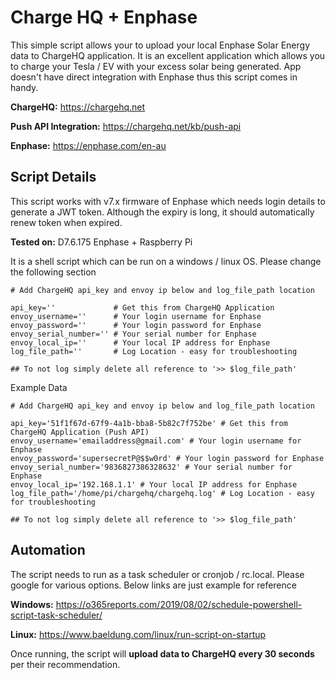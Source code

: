 # Charge HQ + Enphase


This simple script allows your to upload your local Enphase Solar Energy data to ChargeHQ application. It is an excellent application which allows you to charge your Tesla / EV with your excess solar being generated. App doesn't have direct integration with Enphase thus this script comes in handy. 


**ChargeHQ:** https://chargehq.net

**Push API Integration:** https://chargehq.net/kb/push-api

**Enphase:** https://enphase.com/en-au

## Script Details

This script works with v7.x firmware of Enphase which needs login details to generate a JWT token. Although the expiry is long, it should automatically renew token when expired.

**Tested on:** D7.6.175 Enphase + Raspberry Pi

It is a shell script which can be run on a windows / linux OS. Please change the following section


```
# Add ChargeHQ api_key and envoy ip below and log_file_path location

api_key=''             # Get this from ChargeHQ Application
envoy_username=''      # Your login username for Enphase
envoy_password=''      # Your login password for Enphase
envoy_serial_number='' # Your serial number for Enphase
envoy_local_ip=''      # Your local IP address for Enphase
log_file_path=''       # Log Location - easy for troubleshooting

## To not log simply delete all reference to '>> $log_file_path'

```

Example Data

```
# Add ChargeHQ api_key and envoy ip below and log_file_path location

api_key='51f1f67d-67f9-4a1b-bba8-5b82c7f752be' # Get this from ChargeHQ Application (Push API)
envoy_username='emailaddress@gmail.com' # Your login username for Enphase
envoy_password='supersecretP@$$w0rd' # Your login password for Enphase
envoy_serial_number='9836827386328632' # Your serial number for Enphase
envoy_local_ip='192.168.1.1' # Your local IP address for Enphase
log_file_path='/home/pi/chargehq/chargehq.log' # Log Location - easy for troubleshooting

## To not log simply delete all reference to '>> $log_file_path'

```

## Automation

The script needs to run as a task scheduler or cronjob / rc.local. Please google for various options. Below links are just example for reference

**Windows:** https://o365reports.com/2019/08/02/schedule-powershell-script-task-scheduler/

**Linux:** https://www.baeldung.com/linux/run-script-on-startup

Once running, the script will **upload data to ChargeHQ every 30 seconds** per their recommendation.
